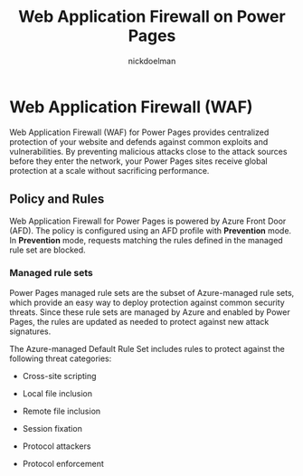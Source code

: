 ﻿---
title: Web Application Firewall on Power Pages
description: Learn about Web Application Firewall on Power Pages.
author: nickdoelman
ms.topic: conceptual
ms.custom: 
ms.date: 09/14/2022
ms.author: ndoelman
ms.reviewer: ndoelman
contributors:
    - nickdoelman
    - ProfessorKendrick
---

# Web Application Firewall (WAF)

Web Application Firewall (WAF) for Power Pages provides centralized protection of your website and defends against common exploits and vulnerabilities. By preventing malicious attacks close to the attack sources before they enter the network, your Power Pages sites receive global protection at a scale without sacrificing performance.

## Policy and Rules

Web Application Firewall for Power Pages is powered by Azure Front Door (AFD). The policy is configured using an AFD profile with **Prevention** mode. In **Prevention** mode, requests matching the rules defined in the managed rule set are blocked.

### Managed rule sets

Power Pages managed rule sets are the subset of Azure-managed rule sets, which provide an easy way to deploy protection against common security threats. Since these rule sets are managed by Azure and enabled by Power Pages, the rules are updated as needed to protect against new attack signatures.

The Azure-managed Default Rule Set includes rules to protect against the following threat categories:

- Cross-site scripting

- Local file inclusion

- Remote file inclusion

- Session fixation

- Protocol attackers

- Protocol enforcement

